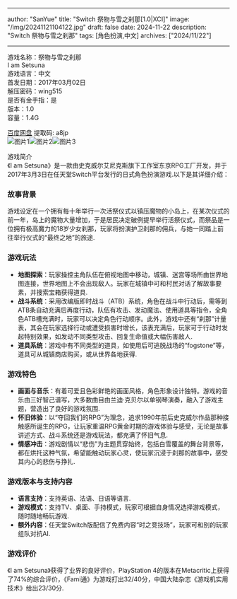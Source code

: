 
---
author: "SanYue"
title: "Switch 祭物与雪之刹那[1.0|XCI]"
image: "/img/20241121104122.jpg"
draft: false
date: 2024-11-22
description: "Switch 祭物与雪之刹那"
tags: [角色扮演,中文]
archives: ["2024/11/22"]

---

游戏名称：祭物与雪之刹那   
I am Setsuna    
游戏语言：中文  
首发日期：2017年03月02日  
解压密码：wing515  
是否有金手指：是  
版本：1.0   
容量：1.4G

[百度网盘](https://pan.baidu.com/s/1RD7DmWXeLw9f0R6VVZCpSQ) 提取码: a8jp  
![图片1](/img/9wq2l7.jpg)![图片2](/img/ctyvdr.jpg)![图片3](/img/ztfsv3.jpg)  

游戏简介  
《I am Setsuna》是一款由史克威尔艾尼克斯旗下工作室东京RPG工厂开发，并于2017年3月3日在任天堂Switch平台发行的日式角色扮演游戏.以下是其详细介绍：

### 故事背景
游戏设定在一个拥有每十年举行一次活祭仪式以镇压魔物的小岛上，在某次仪式的前一年，岛上的魔物大量增加，于是居民决定破例提早举行活祭仪式，而祭品是一位拥有极高魔力的18岁少女刹那，玩家将扮演护卫刹那的佣兵，与她一同踏上前往举行仪式的“最终之地”的旅途.

### 游戏玩法
- **地图探索**：玩家操控主角队伍在俯视地图中移动，城镇、迷宫等场所由世界地图连接，世界地图上不会出现敌人。玩家在城镇中可和村民对话了解故事要素，并搜索宝箱获得道具.
- **战斗系统**：采用改编版即时战斗（ATB）系统，角色在战斗中行动后，需等到ATB条自动充满后再度行动，队伍有攻击、发动魔法、使用道具等指令，全角色ATB槽充满时，玩家可以决定角色行动顺序。此外，游戏中还有“刹那”计量表，其会在玩家选择行动或遭受损害时增长，该表充满后，玩家可于行动时发起特别效果，如发动不同类型攻击、回复生命值或大幅伤害敌人.
- **道具系统**：游戏中有不同类型的道具，如使用后可逃脱战场的“fogstone”等，道具可从城镇商店购买，或从世界各地获得.

### 游戏特色
- **画面与音乐**：有着可爱且色彩鲜艳的画面风格，角色形象设计独特。游戏的音乐由三好智己谱写，大多数曲目由兰迪·克贝尔以单钢琴演奏，融入了游戏主题，营造出了良好的游戏氛围.
- **怀旧体验**：以“夺回我们的RPG”为理念，追求1990年前后史克威尔作品那种接触感所诞生的RPG，让玩家重温RPG黄金时期的游戏体验与感受，无论是故事讲述方式、战斗系统还是游戏玩法，都充满了怀旧气息.
- **情感冲击**：游戏剧情以“悲伤”为主题贯穿始终，包括白雪覆盖的舞台背景等，都在烘托这种气氛，希望能触动玩家心灵，使玩家沉浸于刹那的故事中，感受其内心的悲伤与挣扎.

### 游戏版本与支持内容
- **语言支持**：支持英语、法语、日语等语言.
- **游戏模式**：支持TV、桌面、手持模式，玩家可根据自身情况选择游戏模式，随时随地畅玩游戏.
- **额外内容**：任天堂Switch版配信了免费内容“时之竞技场”，玩家可和别的玩家组队对抗AI.

### 游戏评价
《I am Setsuna》获得了业界的良好评价，PlayStation 4的版本在Metacritic上获得了74%的综合评价，《Fami通》为游戏打出32/40分，中国大陆杂志《游戏机实用技术》给出23/30分.
 
